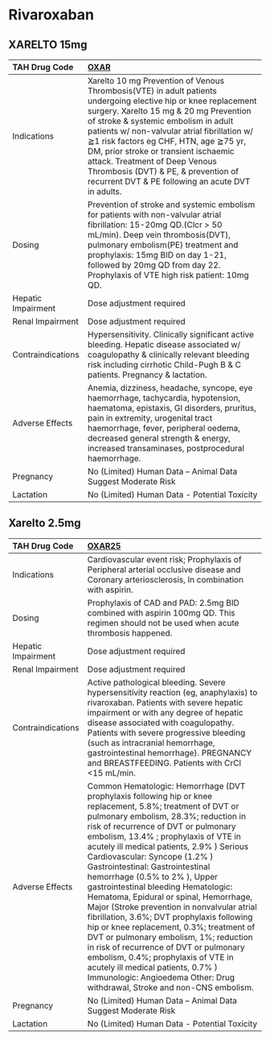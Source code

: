 # Rivaroxaban

## XARELTO 15mg

| TAH Drug Code      | [OXAR](https://www.tahsda.org.tw/drugs/hissearch.php?drug_code=OXAR)                                                                                                                                                                                                                                                                                                                                                                                            |
|:-------------------|:----------------------------------------------------------------------------------------------------------------------------------------------------------------------------------------------------------------------------------------------------------------------------------------------------------------------------------------------------------------------------------------------------------------------------------------------------------------|
| Indications        | Xarelto 10 mg Prevention of Venous Thrombosis(VTE) in adult patients undergoing elective hip or knee replacement surgery. Xarelto 15 mg & 20 mg Prevention of stroke & systemic embolism in adult patients w/ non-valvular atrial fibrillation w/ ≧1 risk factors eg CHF, HTN, age ≧75 yr, DM, prior stroke or transient ischaemic attack. Treatment of Deep Venous Thrombosis (DVT) & PE, & prevention of recurrent DVT & PE following an acute DVT in adults. |
| Dosing             | Prevention of stroke and systemic embolism for patients with non-valvular atrial fibrillation: 15-20mg QD.(Clcr > 50 mL/min). Deep vein thrombosis(DVT), pulmonary embolism(PE) treatment and prophylaxis: 15mg BID on day 1-21, followed by 20mg QD from day 22. Prophylaxis of VTE high risk patient: 10mg QD.                                                                                                                                                |
| Hepatic Impairment | Dose adjustment required                                                                                                                                                                                                                                                                                                                                                                                                                                        |
| Renal Impairment   | Dose adjustment required                                                                                                                                                                                                                                                                                                                                                                                                                                        |
| Contraindications  | Hypersensitivity. Clinically significant active bleeding. Hepatic disease associated w/ coagulopathy & clinically relevant bleeding risk including cirrhotic Child-Pugh B & C patients. Pregnancy & lactation.                                                                                                                                                                                                                                                  |
| Adverse Effects    | Anemia, dizziness, headache, syncope, eye haemorrhage, tachycardia, hypotension, haematoma, epistaxis, GI disorders, pruritus, pain in extremity, urogenital tract haemorrhage, fever, peripheral oedema, decreased general strength & energy, increased transaminases, postprocedural haemorrhage.                                                                                                                                                             |
| Pregnancy          | No (Limited) Human Data – Animal Data Suggest Moderate Risk                                                                                                                                                                                                                                                                                                                                                                                                     |
| Lactation          | No (Limited) Human Data - Potential Toxicity                                                                                                                                                                                                                                                                                                                                                                                                                    |

## Xarelto 2.5mg

| TAH Drug Code      | [OXAR25](https://www.tahsda.org.tw/drugs/hissearch.php?drug_code=OXAR25)                                                                                                                                                                                                                                                                                                                                                                                                                                                                                                                                                                                                                                                                                                                                                                                 |
|:-------------------|:---------------------------------------------------------------------------------------------------------------------------------------------------------------------------------------------------------------------------------------------------------------------------------------------------------------------------------------------------------------------------------------------------------------------------------------------------------------------------------------------------------------------------------------------------------------------------------------------------------------------------------------------------------------------------------------------------------------------------------------------------------------------------------------------------------------------------------------------------------|
| Indications        | Cardiovascular event risk; Prophylaxis of Peripheral arterial occlusive disease and Coronary arteriosclerosis, In combination with aspirin.                                                                                                                                                                                                                                                                                                                                                                                                                                                                                                                                                                                                                                                                                                              |
| Dosing             | Prophylaxis of CAD and PAD: 2.5mg BID combined with aspirin 100mg QD. This regimen should not be used when acute thrombosis happened.                                                                                                                                                                                                                                                                                                                                                                                                                                                                                                                                                                                                                                                                                                                    |
| Hepatic Impairment | Dose adjustment required                                                                                                                                                                                                                                                                                                                                                                                                                                                                                                                                                                                                                                                                                                                                                                                                                                 |
| Renal Impairment   | Dose adjustment required                                                                                                                                                                                                                                                                                                                                                                                                                                                                                                                                                                                                                                                                                                                                                                                                                                 |
| Contraindications  | Active pathological bleeding. Severe hypersensitivity reaction (eg, anaphylaxis) to rivaroxaban. Patients with severe hepatic impairment or with any degree of hepatic disease associated with coagulopathy. Patients with severe progressive bleeding (such as intracranial hemorrhage, gastrointestinal hemorrhage). PREGNANCY and BREASTFEEDING. Patients with CrCl <15 mL/min.                                                                                                                                                                                                                                                                                                                                                                                                                                                                       |
| Adverse Effects    | Common Hematologic: Hemorrhage (DVT prophylaxis following hip or knee replacement, 5.8%; treatment of DVT or pulmonary embolism, 28.3%; reduction in risk of recurrence of DVT or pulmonary embolism, 13.4% ; prophylaxis of VTE in acutely ill medical patients, 2.9% ) Serious Cardiovascular: Syncope (1.2% ) Gastrointestinal: Gastrointestinal hemorrhage (0.5% to 2% ), Upper gastrointestinal bleeding Hematologic: Hematoma, Epidural or spinal, Hemorrhage, Major (Stroke prevention in nonvalvular atrial fibrillation, 3.6%; DVT prophylaxis following hip or knee replacement, 0.3%; treatment of DVT or pulmonary embolism, 1%; reduction in risk of recurrence of DVT or pulmonary embolism, 0.4%; prophylaxis of VTE in acutely ill medical patients, 0.7% ) Immunologic: Angioedema Other: Drug withdrawal, Stroke and non-CNS embolism. |
| Pregnancy          | No (Limited) Human Data – Animal Data Suggest Moderate Risk                                                                                                                                                                                                                                                                                                                                                                                                                                                                                                                                                                                                                                                                                                                                                                                              |
| Lactation          | No (Limited) Human Data - Potential Toxicity                                                                                                                                                                                                                                                                                                                                                                                                                                                                                                                                                                                                                                                                                                                                                                                                             |

